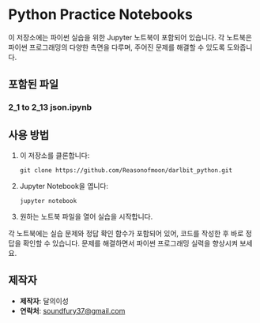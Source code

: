 
# Python Practice Notebooks

이 저장소에는 파이썬 실습을 위한 Jupyter 노트북이 포함되어 있습니다. 각 노트북은 파이썬 프로그래밍의 다양한 측면을 다루며, 주어진 문제를 해결할 수 있도록 도와줍니다.

## 포함된 파일

### 2_1 to 2_13 json.ipynb

## 사용 방법

1. 이 저장소를 클론합니다:
   ```
   git clone https://github.com/Reasonofmoon/darlbit_python.git
   ```
2. Jupyter Notebook을 엽니다:
   ```
   jupyter notebook
   ```
3. 원하는 노트북 파일을 열어 실습을 시작합니다.

각 노트북에는 실습 문제와 정답 확인 함수가 포함되어 있어, 코드를 작성한 후 바로 정답을 확인할 수 있습니다. 문제를 해결하면서 파이썬 프로그래밍 실력을 향상시켜 보세요.

## 제작자

- **제작자**: 달의이성
- **연락처**: soundfury37@gmail.com
